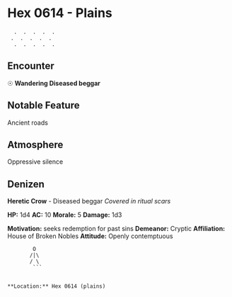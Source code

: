 # Hex 0614 - Plains
```
  .  .  .  .  .
 .  .  .  .  .
  .  .  .  .  .
```

## Encounter

☉ **Wandering Diseased beggar**

## Notable Feature

Ancient roads

## Atmosphere

Oppressive silence

## Denizen

**Heretic Crow** - Diseased beggar
*Covered in ritual scars*

**HP:** 1d4 **AC:** 10 **Morale:** 5
**Damage:** 1d3

**Motivation:** seeks redemption for past sins
**Demeanor:** Cryptic
**Affiliation:** House of Broken Nobles
**Attitude:** Openly contemptuous

```
        O
       /|\
       / \
        ```


**Location:** Hex 0614 (plains)
